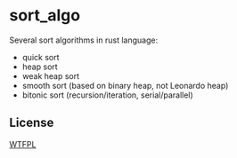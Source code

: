 # sort_algo
Several sort algorithms in rust language:

* quick sort
* heap sort
* weak heap sort
* smooth sort (based on binary heap, not Leonardo heap)
* bitonic sort (recursion/iteration, serial/parallel)

## License
[WTFPL](http://www.wtfpl.net/txt/copying)
